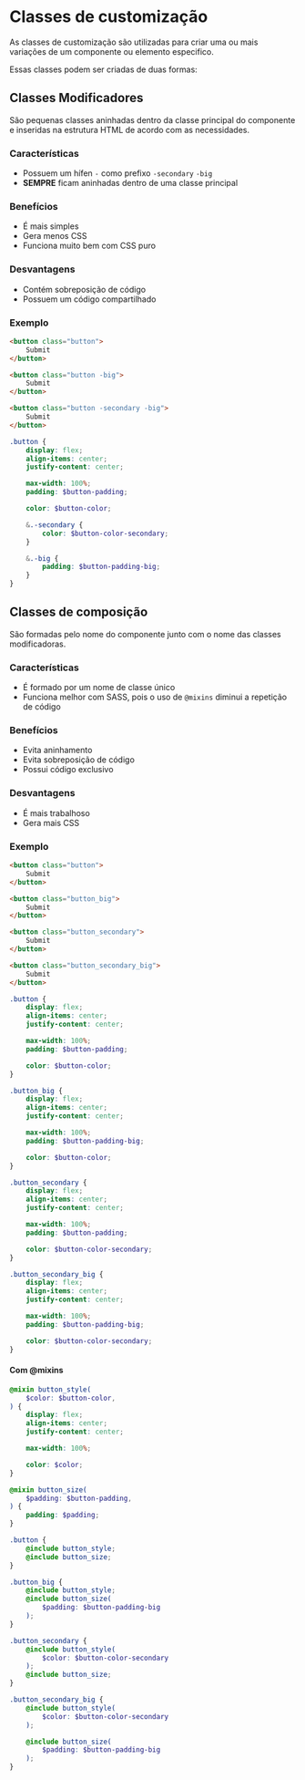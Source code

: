 # Classes de customização
As classes de customização são utilizadas para criar uma ou mais variações de um componente ou elemento especifico.

Essas classes podem ser criadas de duas formas:

## Classes Modificadores
São pequenas classes aninhadas dentro da classe principal do componente e inseridas na estrutura HTML de acordo com as necessidades.

### Características
* Possuem um hífen `-` como prefixo `-secondary` `-big`
* **SEMPRE** ficam aninhadas dentro de uma classe principal

### Benefícios
* É mais simples
* Gera menos CSS
* Funciona muito bem com CSS puro

### Desvantagens
* Contém sobreposição de código
* Possuem um código compartilhado

### Exemplo
```html
<button class="button">
	Submit
</button>

<button class="button -big">
	Submit
</button>

<button class="button -secondary -big">
	Submit
</button>
```
```scss
.button {
	display: flex;
    align-items: center;
    justify-content: center;

	max-width: 100%;
	padding: $button-padding;

	color: $button-color;

	&.-secondary {	
		color: $button-color-secondary;
	}

	&.-big {
		padding: $button-padding-big;
	}
}	
```

## Classes de composição
São formadas pelo nome do componente junto com o nome das classes modificadoras.

### Características
- É formado por um nome de classe único
- Funciona melhor com SASS, pois o uso de `@mixins` diminui a repetição de código
  
### Benefícios
- Evita aninhamento
- Evita sobreposição de código
- Possui código exclusivo
  
### Desvantagens
- É mais trabalhoso
- Gera mais CSS
  
### Exemplo
```html
<button class="button">
	Submit
</button>

<button class="button_big">
	Submit
</button>

<button class="button_secondary">
	Submit
</button>

<button class="button_secondary_big">
	Submit
</button>
```
```scss
.button {
	display: flex;
    align-items: center;
    justify-content: center;

	max-width: 100%;
	padding: $button-padding;

	color: $button-color;
}	

.button_big {
	display: flex;
    align-items: center;
    justify-content: center;

	max-width: 100%;
	padding: $button-padding-big;

	color: $button-color;
}

.button_secondary {
	display: flex;
    align-items: center;
    justify-content: center;

	max-width: 100%;
	padding: $button-padding;

	color: $button-color-secondary;
}

.button_secondary_big {	
	display: flex;
    align-items: center;
    justify-content: center;

	max-width: 100%;
	padding: $button-padding-big;

	color: $button-color-secondary;
}
```

#### Com @mixins
```scss
@mixin button_style(
    $color: $button-color,
) {
	display: flex;
    align-items: center;
    justify-content: center;

	max-width: 100%;

	color: $color;
}

@mixin button_size(
    $padding: $button-padding,
) {
	padding: $padding;
}

.button {
	@include button_style;
	@include button_size;
}	

.button_big {
	@include button_style;
	@include button_size(
		$padding: $button-padding-big
	);
}

.button_secondary {
	@include button_style(
		$color: $button-color-secondary
	);
	@include button_size;
}

.button_secondary_big {	
	@include button_style(
		$color: $button-color-secondary
	);

	@include button_size(
		$padding: $button-padding-big
	);
}
```